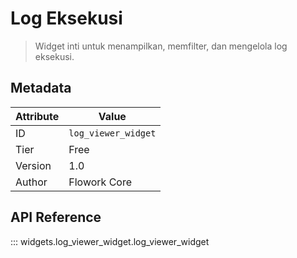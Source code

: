 # Log Eksekusi

> Widget inti untuk menampilkan, memfilter, dan mengelola log eksekusi.

## Metadata

| Attribute | Value |
| --- | --- |
| ID | `log_viewer_widget` |
| Tier | Free |
| Version | 1.0 |
| Author | Flowork Core |

## API Reference

::: widgets.log_viewer_widget.log_viewer_widget
